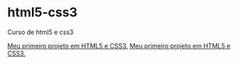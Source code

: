 # html5-css3
 Curso de html5 e css3

<a href="https://nathanbergamo.github.io/as-casas-de-hogwarts/">Meu primeiro projeto em HTML5 e CSS3.</a>
<a href="https://nathanbergamo.github.io/Exercicios na prática/desafio-010/android.html">Meu primeiro projeto em HTML5 e CSS3.</a>
